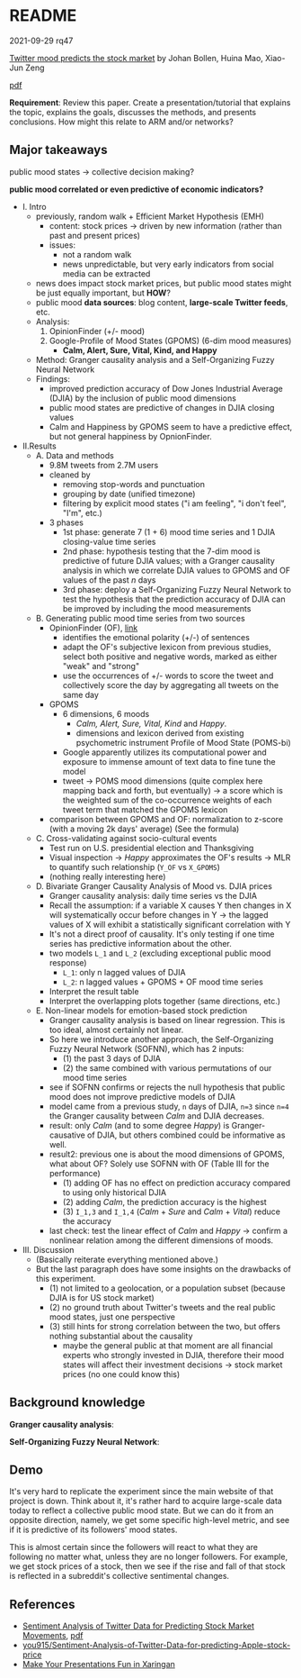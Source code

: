 # README

2021-09-29 rq47

[Twitter mood predicts the stock market](https://arxiv.org/abs/1010.3003) by Johan Bollen, Huina Mao, Xiao-Jun Zeng

[pdf](./1010.3003.pdf)

**Requirement**: Review this paper. Create a presentation/tutorial that explains the topic, explains the goals, discusses the methods, and presents conclusions. How might this relate to ARM and/or networks?

## Major takeaways

public mood states -> collective decision making?

**public mood correlated or even predictive of economic indicators?**

- I. Intro
  - previously, random walk + Efficient Market Hypothesis (EMH)
    - content: stock prices -> driven by new information (rather than past and present prices)
    - issues:
      - not a random walk
      - news unpredictable, but very early indicators from social media can be extracted
  - news does impact stock market prices, but public mood states might be just equally important, but **HOW**?
  - public mood **data sources**: blog content, **large-scale Twitter feeds**, etc.
  - Analysis:
    1. OpinionFinder (+/- mood)
    2. Google-Profile of Mood States (GPOMS) (6-dim mood measures)
       - **Calm, Alert, Sure, Vital, Kind, and Happy**
  - Method: Granger causality analysis and a Self-Organizing Fuzzy Neural Network
  - Findings:
    - improved prediction accuracy of Dow Jones Industrial Average (DJIA) by the inclusion of public mood dimensions
    - public mood states are predictive of changes in DJIA closing values
    - Calm and Happiness by GPOMS seem to have a predictive effect, but not general happiness by OpnionFinder.
- II.Results
  - A. Data and methods
    - 9.8M tweets from 2.7M users
    - cleaned by
      - removing stop-words and punctuation
      - grouping by date (unified timezone)
      - filtering by explicit mood states ("i am feeling", "i don't feel", "I'm", etc.)
    - 3 phases
      - 1st phase: generate 7 (1 + 6) mood time series and 1 DJIA closing-value time series
      - 2nd phase: hypothesis testing that the 7-dim mood is predictive of future DJIA values; with a Granger causality analysis in which we correlate DJIA values to GPOMS and OF values of the past $n$ days
      - 3rd phase: deploy a Self-Organizing Fuzzy Neural Network to test the hypothesis that the prediction accuracy of DJIA can be improved by including the mood measurements
  - B. Generating public mood time series from two sources
    - OpinionFinder (OF), [link](https://mpqa.cs.pitt.edu/opinionfinder/)
      - identifies the emotional polarity (+/-) of sentences
      - adapt the OF's subjective lexicon from previous studies, select both positive and negative words, marked as either "weak" and "strong"
      - use the occurrences of +/- words to score the tweet and collectively score the day by aggregating all tweets on the same day
    - GPOMS
      - 6 dimensions, 6 moods
        - *Calm, Alert, Sure, Vital, Kind* and *Happy*.
        - dimensions and lexicon derived from existing psychometric instrument Profile of Mood State (POMS-bi)
      - Google apparently utilizes its computational power and exposure to immense amount of text data to fine tune the model
      - tweet -> POMS mood dimensions (quite complex here mapping back and forth, but eventually) -> a score which is the weighted sum of the co-occurrence weights of each tweet term that matched the GPOMS lexicon
    - comparison between GPOMS and OF: normalization to z-score (with a moving 2k days' average) (See the formula)
  - C. Cross-validating against socio-cultural events
    - Test run on U.S. presidential election and Thanksgiving
    - Visual inspection -> *Happy* approximates the OF's results -> MLR to quantify such relationship (`Y_OF` vs `X_GPOMS`)
    - (nothing really interesting here)
  - D. Bivariate Granger Causality Analysis of Mood vs. DJIA prices
    - Granger causality analysis: daily time series vs the DJIA
    - Recall the assumption: if a variable X causes Y then changes in X will systematically occur before changes in Y -> the lagged values of X will exhibit a statistically significant correlation with Y
    - It's not a direct proof of causality. It's only testing if one time series has predictive information about the other.
    - two models `L_1` and `L_2` (excluding exceptional public mood response)
      - `L_1`: only n lagged values of DJIA
      - `L_2`: n lagged values + GPOMS + OF mood time series
    - Interpret the result table
    - Interpret the overlapping plots together (same directions, etc.)
  - E. Non-linear models for emotion-based stock prediction
    - Granger causality analysis is based on linear regression. This is too ideal, almost certainly not linear.
    - So here we introduce another approach, the Self-Organizing Fuzzy Neural Network (SOFNN), which has 2 inputs:
      - (1) the past 3 days of DJIA
      - (2) the same combined with various permutations of our mood time series
    - see if SOFNN confirms or rejects the null hypothesis that public mood does not improve predictive models of DJIA
    - model came from a previous study, `n` days of DJIA, `n=3` since `n=4` the Granger causality between *Calm* and DJIA decreases.
    - result: only *Calm* (and to some degree *Happy*) is Granger-causative of DJIA, but others combined could be informative as well.
    - result2: previous one is about the mood dimensions of GPOMS, what about OF? Solely use SOFNN with OF (Table III for the performance)
      - (1) adding OF has no effect on prediction accuracy compared to using only historical DJIA
      - (2) adding *Calm*, the prediction accuracy is the highest
      - (3) `I_1,3` and `I_1,4` (*Calm* + *Sure* and *Calm* + *Vital*) reduce the accuracy
    - last check: test the linear effect of *Calm* and *Happy* -> confirm a nonlinear relation among the different dimensions of moods.
- III. Discussion
  - (Basically reiterate everything mentioned above.)
  - But the last paragraph does have some insights on the drawbacks of this experiment.
    - (1) not limited to a geolocation, or a population subset (because DJIA is for US stock market)
    - (2) no ground truth about Twitter's tweets and the real public mood states, just one perspective
    - (3) still hints for strong correlation between the two, but offers nothing substantial about the causality
      - maybe the general public at that moment are all financial experts who strongly invested in DJIA, therefore their mood states will affect their investment decisions -> stock market prices (no one could know this)

## Background knowledge

**Granger causality analysis**:

**Self-Organizing Fuzzy Neural Network**:

## Demo

It's very hard to replicate the experiment since the main website of that project is down. Think about it, it's rather hard to acquire large-scale data today to reflect a collective public mood state. But we can do it from an opposite direction, namely, we get some specific high-level metric, and see if it is predictive of its followers' mood states.

This is almost certain since the followers will react to what they are following no matter what, unless they are no longer followers. For example, we get stock prices of a stock, then we see if the rise and fall of that stock is reflected in a subreddit's collective sentimental changes.

## References

- [Sentiment Analysis of Twitter Data for Predicting Stock Market Movements](https://arxiv.org/abs/1610.09225), [pdf](./1610.09225.pdf)
- [you915/Sentiment-Analysis-of-Twitter-Data-for-predicting-Apple-stock-price](https://github.com/you915/Sentiment-Analysis-of-Twitter-Data-for-predicting-Apple-stock-price)
- [Make Your Presentations Fun in Xaringan](http://svmiller.com/blog/2018/02/r-markdown-xaringan-theme/)